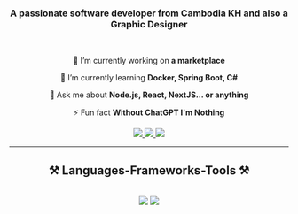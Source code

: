 <h3 align="center">A passionate software developer from Cambodia KH and also a Graphic Designer</h3>

<br/>

<div align="center">
 
 🔭 I’m currently working on **a marketplace**
 
 🌱 I’m currently learning **Docker, Spring Boot, C#**

💬 Ask me about **Node.js, React, NextJS... or anything**

⚡ Fun fact **Without ChatGPT I'm Nothing**

 </div>
 
<div align="center"> 
  <a href="mailto:mengseu2004@gmail.com">
    <img src="https://img.shields.io/badge/Gmail-333333?style=for-the-badge&logo=gmail&logoColor=red" />
  </a>
  <a href="#" target="_blank">
    <img src="https://img.shields.io/badge/LinkedIn-0077B5?style=for-the-badge&logo=linkedin&logoColor=white" target="_blank" />
  </a>
  <a href="https://github.com/MengseuThoeng" target="_blank">
     <img src="https://img.shields.io/badge/Portfolio-FF5722?style=for-the-badge&logo=todoist&logoColor=white" target="_blank" /> <!-- sqlite, safari, google-chrome are other good icon options -->
  </a>
</div>

 <hr/>
 
<h2 align="center">⚒️ Languages-Frameworks-Tools ⚒️</h2>
<br/>
<div align="center">
    <img src="https://skillicons.dev/icons?i=react,bootstrap,mui,html,css,vscode,github,figma,tailwind,git,r,discord,ai" />
    <img src="https://skillicons.dev/icons?i=nodejs,javascript,typescript,cpp,cs,java,nextjs,mysql,idea,ps,pr" /><br>
</div>

<br/>

